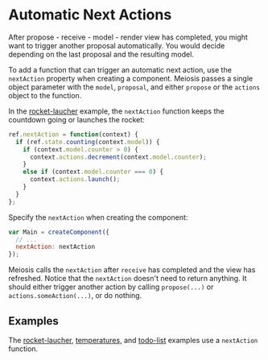 # Automatic Next Actions

After propose - receive - model - render view has completed, you might want to trigger another proposal automatically. You would decide depending on the last proposal and the resulting model.

To add a function that can trigger an automatic next action, use the `nextAction` property when creating a component. Meiosis passes a single object parameter with the `model`, `proposal`, and either `propose` or the `actions` object to the function.

In the [rocket-laucher](https://github.com/foxdonut/meiosis-examples/tree/master/examples/rocket-launcher) example, the `nextAction` function keeps the countdown going or launches the rocket:

```javascript
ref.nextAction = function(context) {
  if (ref.state.counting(context.model)) {
    if (context.model.counter > 0) {
      context.actions.decrement(context.model.counter);
    }
    else if (context.model.counter === 0) {
      context.actions.launch();
    }
  }
};
```

Specify the `nextAction` when creating the component:

```javascript
var Main = createComponent({
  // ...
  nextAction: nextAction
});
```

Meiosis calls the `nextAction` after `receive` has completed and the view has refreshed. Notice that the `nextAction` doesn't need to return anything. It should either trigger another action by calling `propose(...)` or `actions.someAction(...)`, or do nothing.

## Examples

The [rocket-laucher](https://github.com/foxdonut/meiosis-examples/tree/master/examples/rocket-launcher),
[temperatures](https://github.com/foxdonut/meiosis-examples/tree/master/examples/temperatures), and
[todo-list](https://github.com/foxdonut/meiosis-examples/tree/master/examples/todo-list) examples use a `nextAction` function.
